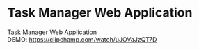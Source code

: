 # Task Manager Web Application
Task Manager Web Application<br />
DEMO: https://clipchamp.com/watch/uJOVaJzQT7D
